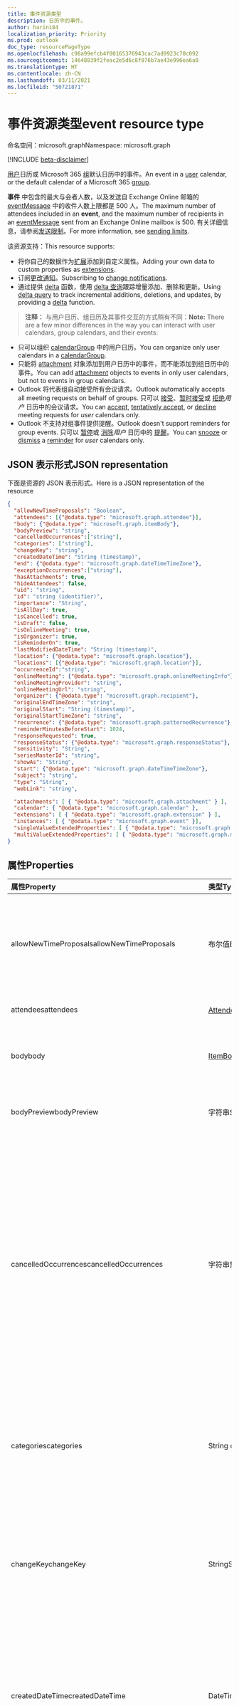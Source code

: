 ```yaml
---
title: 事件资源类型
description: 日历中的事件。
author: harini84
localization_priority: Priority
ms.prod: outlook
doc_type: resourcePageType
ms.openlocfilehash: c98a99efcb4f00165376943cac7ad9923c70c092
ms.sourcegitcommit: 14648839f2feac2e5d6c8f876b7ae43e996ea6a0
ms.translationtype: HT
ms.contentlocale: zh-CN
ms.lasthandoff: 03/11/2021
ms.locfileid: "50721871"
---
```

# <a name="event-resource-type"></a><span data-ttu-id="59eae-103">事件资源类型</span><span class="sxs-lookup"><span data-stu-id="59eae-103">event resource type</span></span>

<span data-ttu-id="59eae-104">命名空间：microsoft.graph</span><span class="sxs-lookup"><span data-stu-id="59eae-104">Namespace: microsoft.graph</span></span>

[!INCLUDE [beta-disclaimer](../../includes/beta-disclaimer.md)]

<span data-ttu-id="59eae-105">[用户](user.md)日历或 Microsoft 365 [组](group.md)默认日历中的事件。</span><span class="sxs-lookup"><span data-stu-id="59eae-105">An event in a [user](user.md) calendar, or the default calendar of a Microsoft 365 [group](group.md).</span></span>

<span data-ttu-id="59eae-106">**事件** 中包含的最大与会者人数，以及发送自 Exchange Online 邮箱的 [eventMessage](eventmessage.md) 中的收件人数上限都是 500 人。</span><span class="sxs-lookup"><span data-stu-id="59eae-106">The maximum number of attendees included in an **event**, and the maximum number of recipients in an [eventMessage](eventmessage.md) sent from an Exchange Online mailbox is 500.</span></span> <span data-ttu-id="59eae-107">有关详细信息，请参阅[发送限制](/office365/servicedescriptions/exchange-online-service-description/exchange-online-limits#sending-limits)。</span><span class="sxs-lookup"><span data-stu-id="59eae-107">For more information, see [sending limits](/office365/servicedescriptions/exchange-online-service-description/exchange-online-limits#sending-limits).</span></span>

<span data-ttu-id="59eae-108">该资源支持：</span><span class="sxs-lookup"><span data-stu-id="59eae-108">This resource supports:</span></span>

- <span data-ttu-id="59eae-109">将你自己的数据作为[扩展](/graph/extensibility-overview)添加到自定义属性。</span><span class="sxs-lookup"><span data-stu-id="59eae-109">Adding your own data to custom properties as [extensions](/graph/extensibility-overview).</span></span>
- <span data-ttu-id="59eae-110">订阅[更改通知](/graph/webhooks)。</span><span class="sxs-lookup"><span data-stu-id="59eae-110">Subscribing to [change notifications](/graph/webhooks).</span></span>
- <span data-ttu-id="59eae-111">通过提供 [delta](../api/event-delta.md) 函数，使用 [delta 查询](/graph/delta-query-overview)跟踪增量添加、删除和更新。</span><span class="sxs-lookup"><span data-stu-id="59eae-111">Using [delta query](/graph/delta-query-overview) to track incremental additions, deletions, and updates, by providing a [delta](../api/event-delta.md) function.</span></span>

> <span data-ttu-id="59eae-112">**注释：** 与用户日历、组日历及其事件交互的方式稍有不同：</span><span class="sxs-lookup"><span data-stu-id="59eae-112">**Note:** There are a few minor differences in the way you can interact with user calendars, group calendars, and their events:</span></span>

- <span data-ttu-id="59eae-113">只可以组织 [calendarGroup](calendargroup.md) 中的用户日历。</span><span class="sxs-lookup"><span data-stu-id="59eae-113">You can organize only user calendars in a [calendarGroup](calendargroup.md).</span></span>
- <span data-ttu-id="59eae-114">只能将 [attachment](attachment.md) 对象添加到用户日历中的事件，而不能添加到组日历中的事件。</span><span class="sxs-lookup"><span data-stu-id="59eae-114">You can add [attachment](attachment.md) objects to events in only user calendars, but not to events in group calendars.</span></span>
- <span data-ttu-id="59eae-115">Outlook 将代表组自动接受所有会议请求。</span><span class="sxs-lookup"><span data-stu-id="59eae-115">Outlook automatically accepts all meeting requests on behalf of groups.</span></span> <span data-ttu-id="59eae-116">只可以 [接受](../api/event-accept.md)、[暂时接受](../api/event-tentativelyaccept.md)或 [拒绝](../api/event-decline.md)_用户_ 日历中的会议请求。</span><span class="sxs-lookup"><span data-stu-id="59eae-116">You can [accept](../api/event-accept.md), [tentatively accept](../api/event-tentativelyaccept.md), or [decline](../api/event-decline.md)  meeting requests for _user_ calendars only.</span></span>
- <span data-ttu-id="59eae-117">Outlook 不支持对组事件提供提醒。</span><span class="sxs-lookup"><span data-stu-id="59eae-117">Outlook doesn't support reminders for group events.</span></span> <span data-ttu-id="59eae-118">只可以 [暂停](../api/event-snoozereminder.md)或 [消除](../api/event-dismissreminder.md)_用户_ 日历中的 [提醒](reminder.md)。</span><span class="sxs-lookup"><span data-stu-id="59eae-118">You can [snooze](../api/event-snoozereminder.md) or [dismiss](../api/event-dismissreminder.md) a [reminder](reminder.md) for _user_ calendars only.</span></span>

## <a name="json-representation"></a><span data-ttu-id="59eae-119">JSON 表示形式</span><span class="sxs-lookup"><span data-stu-id="59eae-119">JSON representation</span></span>

<span data-ttu-id="59eae-120">下面是资源的 JSON 表示形式。</span><span class="sxs-lookup"><span data-stu-id="59eae-120">Here is a JSON representation of the resource</span></span>

<!-- {
  "blockType": "resource",
   "keyProperty": "id",
  "optionalProperties": [
    "attachments",
    "calendar",
    "extensions",
    "instances",
    "singleValueExtendedProperties",
    "multiValueExtendedProperties"
  ],
  "@odata.type": "microsoft.graph.event"
}-->

```json
{
  "allowNewTimeProposals": "Boolean",
  "attendees": [{"@odata.type": "microsoft.graph.attendee"}],
  "body": {"@odata.type": "microsoft.graph.itemBody"},
  "bodyPreview": "string",
  "cancelledOccurrences":["string"],
  "categories": ["string"],
  "changeKey": "string",
  "createdDateTime": "String (timestamp)",
  "end": {"@odata.type": "microsoft.graph.dateTimeTimeZone"},
  "exceptionOccurrences":["string"],
  "hasAttachments": true,
  "hideAttendees": false,
  "uid": "string",
  "id": "string (identifier)",
  "importance": "String",
  "isAllDay": true,
  "isCancelled": true,
  "isDraft": false,
  "isOnlineMeeting": true,
  "isOrganizer": true,
  "isReminderOn": true,  
  "lastModifiedDateTime": "String (timestamp)",
  "location": {"@odata.type": "microsoft.graph.location"},
  "locations": [{"@odata.type": "microsoft.graph.location"}],
  "occurrenceId":"string",
  "onlineMeeting": {"@odata.type": "microsoft.graph.onlineMeetingInfo"},
  "onlineMeetingProvider": "string",
  "onlineMeetingUrl": "string",
  "organizer": {"@odata.type": "microsoft.graph.recipient"},
  "originalEndTimeZone": "string",
  "originalStart": "String (timestamp)",
  "originalStartTimeZone": "string",
  "recurrence": {"@odata.type": "microsoft.graph.patternedRecurrence"},
  "reminderMinutesBeforeStart": 1024,
  "responseRequested": true,
  "responseStatus": {"@odata.type": "microsoft.graph.responseStatus"},
  "sensitivity": "String",
  "seriesMasterId": "string",
  "showAs": "String",
  "start": {"@odata.type": "microsoft.graph.dateTimeTimeZone"},
  "subject": "string",
  "type": "String",
  "webLink": "string",

  "attachments": [ { "@odata.type": "microsoft.graph.attachment" } ],
  "calendar": { "@odata.type": "microsoft.graph.calendar" },
  "extensions": [ { "@odata.type": "microsoft.graph.extension" } ],
  "instances": [ { "@odata.type": "microsoft.graph.event" }],
  "singleValueExtendedProperties": [ { "@odata.type": "microsoft.graph.singleValueLegacyExtendedProperty" }],
  "multiValueExtendedProperties": [ { "@odata.type": "microsoft.graph.multiValueLegacyExtendedProperty" }]
}
```
## <a name="properties"></a><span data-ttu-id="59eae-121">属性</span><span class="sxs-lookup"><span data-stu-id="59eae-121">Properties</span></span>
| <span data-ttu-id="59eae-122">属性</span><span class="sxs-lookup"><span data-stu-id="59eae-122">Property</span></span>     | <span data-ttu-id="59eae-123">类型</span><span class="sxs-lookup"><span data-stu-id="59eae-123">Type</span></span>   |<span data-ttu-id="59eae-124">说明</span><span class="sxs-lookup"><span data-stu-id="59eae-124">Description</span></span>|
|:---------------|:--------|:----------|
|<span data-ttu-id="59eae-125">allowNewTimeProposals</span><span class="sxs-lookup"><span data-stu-id="59eae-125">allowNewTimeProposals</span></span>| <span data-ttu-id="59eae-126">布尔值</span><span class="sxs-lookup"><span data-stu-id="59eae-126">Boolean</span></span> | <span data-ttu-id="59eae-127">如果会议组织者允许被邀请者在响应时建议新时间，则为`True`；否则为 `false`。</span><span class="sxs-lookup"><span data-stu-id="59eae-127">`True` if the meeting organizer allows invitees to propose a new time when responding, `false` otherwise.</span></span> <span data-ttu-id="59eae-128">可选。</span><span class="sxs-lookup"><span data-stu-id="59eae-128">Optional.</span></span> <span data-ttu-id="59eae-129">默认值为 `true`。</span><span class="sxs-lookup"><span data-stu-id="59eae-129">Default is `true`.</span></span> |
|<span data-ttu-id="59eae-130">attendees</span><span class="sxs-lookup"><span data-stu-id="59eae-130">attendees</span></span>|<span data-ttu-id="59eae-131">[Attendee](attendee.md) 集合</span><span class="sxs-lookup"><span data-stu-id="59eae-131">[Attendee](attendee.md) collection</span></span>|<span data-ttu-id="59eae-132">事件的与会者集合。</span><span class="sxs-lookup"><span data-stu-id="59eae-132">The collection of attendees for the event.</span></span>|
|<span data-ttu-id="59eae-133">body</span><span class="sxs-lookup"><span data-stu-id="59eae-133">body</span></span>|[<span data-ttu-id="59eae-134">ItemBody</span><span class="sxs-lookup"><span data-stu-id="59eae-134">ItemBody</span></span>](itembody.md)|<span data-ttu-id="59eae-p105">与事件相关联的邮件正文。可以是 HTML 格式或文本格式。</span><span class="sxs-lookup"><span data-stu-id="59eae-p105">The body of the message associated with the event. It can be in HTML or text format.</span></span>|
|<span data-ttu-id="59eae-137">bodyPreview</span><span class="sxs-lookup"><span data-stu-id="59eae-137">bodyPreview</span></span>|<span data-ttu-id="59eae-138">字符串</span><span class="sxs-lookup"><span data-stu-id="59eae-138">String</span></span>|<span data-ttu-id="59eae-p106">与事件相关联的邮件预览。文本格式。</span><span class="sxs-lookup"><span data-stu-id="59eae-p106">The preview of the message associated with the event. It is in text format.</span></span>|
|<span data-ttu-id="59eae-141">cancelledOccurrences</span><span class="sxs-lookup"><span data-stu-id="59eae-141">cancelledOccurrences</span></span>|<span data-ttu-id="59eae-142">字符串集合</span><span class="sxs-lookup"><span data-stu-id="59eae-142">String collection</span></span>|<span data-ttu-id="59eae-143">包含定期系列中已取消实例的 **occurrenceId** 属性值（如果该事件为系列母版事件）。</span><span class="sxs-lookup"><span data-stu-id="59eae-143">Contains **occurrenceId** property values of cancelled instances in a recurring series, if the event is the series master.</span></span> <span data-ttu-id="59eae-144">定期系列中已取消的实例称为 cancelledOccurences。</span><span class="sxs-lookup"><span data-stu-id="59eae-144">Instances in a recurring series that are cancelled are called cancelledOccurences.</span></span><br><br><span data-ttu-id="59eae-145">仅在 [Get](../api/event-get.md) 操作的 $select 中返回，该操作指定系列母版事件（即 seriesMasterId 属性值）的 ID。</span><span class="sxs-lookup"><span data-stu-id="59eae-145">Returned only on $select in a [Get](../api/event-get.md) operation which specifies the id of a series master event (that is, the seriesMasterId property value).</span></span>|
|<span data-ttu-id="59eae-146">categories</span><span class="sxs-lookup"><span data-stu-id="59eae-146">categories</span></span>|<span data-ttu-id="59eae-147">String collection</span><span class="sxs-lookup"><span data-stu-id="59eae-147">String collection</span></span>|<span data-ttu-id="59eae-148">与事件相关联的类别。</span><span class="sxs-lookup"><span data-stu-id="59eae-148">The categories associated with the event.</span></span> <span data-ttu-id="59eae-149">每个类别对应于为用户定义的 [outlookCategory](outlookcategory.md) 的 **displayName** 属性。</span><span class="sxs-lookup"><span data-stu-id="59eae-149">Each category corresponds to the **displayName** property of an [outlookCategory](outlookcategory.md) defined for the user.</span></span>|
|<span data-ttu-id="59eae-150">changeKey</span><span class="sxs-lookup"><span data-stu-id="59eae-150">changeKey</span></span>|<span data-ttu-id="59eae-151">String</span><span class="sxs-lookup"><span data-stu-id="59eae-151">String</span></span>|<span data-ttu-id="59eae-p109">标识 event 对象的版本。每次事件更改时，ChangeKey 也将更改。这样，Exchange 可以将更改应用于该对象的正确版本。</span><span class="sxs-lookup"><span data-stu-id="59eae-p109">Identifies the version of the event object. Every time the event is changed, ChangeKey changes as well. This allows Exchange to apply changes to the correct version of the object.</span></span>|
|<span data-ttu-id="59eae-155">createdDateTime</span><span class="sxs-lookup"><span data-stu-id="59eae-155">createdDateTime</span></span>|<span data-ttu-id="59eae-156">DateTimeOffset</span><span class="sxs-lookup"><span data-stu-id="59eae-156">DateTimeOffset</span></span>|<span data-ttu-id="59eae-157">时间戳类型表示采用 ISO 8601 格式的日期和时间信息，始终采用 UTC 时区。</span><span class="sxs-lookup"><span data-stu-id="59eae-157">The Timestamp type represents date and time information using ISO 8601 format and is always in UTC time.</span></span> <span data-ttu-id="59eae-158">例如，2014 年 1 月 1 日午夜 UTC 为 `2014-01-01T00:00:00Z`</span><span class="sxs-lookup"><span data-stu-id="59eae-158">For example, midnight UTC on Jan 1, 2014 is `2014-01-01T00:00:00Z`</span></span>|
|<span data-ttu-id="59eae-159">end</span><span class="sxs-lookup"><span data-stu-id="59eae-159">end</span></span>|[<span data-ttu-id="59eae-160">DateTimeTimeZone</span><span class="sxs-lookup"><span data-stu-id="59eae-160">DateTimeTimeZone</span></span>](datetimetimezone.md)|<span data-ttu-id="59eae-161">事件结束的日期、时间和时区。</span><span class="sxs-lookup"><span data-stu-id="59eae-161">The date, time, and time zone that the event ends.</span></span> <span data-ttu-id="59eae-162">默认情况下，结束时间为 UTC 时间。</span><span class="sxs-lookup"><span data-stu-id="59eae-162">By default, the end time is in UTC.</span></span>|
|<span data-ttu-id="59eae-163">exceptionOccurrences</span><span class="sxs-lookup"><span data-stu-id="59eae-163">exceptionOccurrences</span></span>|<span data-ttu-id="59eae-164">字符串集合</span><span class="sxs-lookup"><span data-stu-id="59eae-164">String collection</span></span>|<span data-ttu-id="59eae-165">包含定期系列中的例外事件实例的 **id** 属性值。</span><span class="sxs-lookup"><span data-stu-id="59eae-165">Contains the **id** property values of the event instances that are exceptions in a recurring series.</span></span><br><span data-ttu-id="59eae-166">例外可能不同于定期系列中的其他事件，如主题、开始或结束时间或与会者。</span><span class="sxs-lookup"><span data-stu-id="59eae-166">Exceptions can differ from other occurrences in a recurring series, such as the subject, start or end times, or attendees.</span></span> <span data-ttu-id="59eae-167">例外不包括已取消的事件。</span><span class="sxs-lookup"><span data-stu-id="59eae-167">Exceptions do not include cancelled occurrences.</span></span><br><br><span data-ttu-id="59eae-168">仅在 [Get](../api/event-get.md) 操作的 $select 和 $expand 中返回，该操作指定系列母版事件（即 seriesMasterId 属性值）的 ID。</span><span class="sxs-lookup"><span data-stu-id="59eae-168">Returned only on $select and $expand in a [GET](../api/event-get.md) operation which specifies the id of a series master event (that is, the seriesMasterId property value).</span></span>|
|<span data-ttu-id="59eae-169">hasAttachments</span><span class="sxs-lookup"><span data-stu-id="59eae-169">hasAttachments</span></span>|<span data-ttu-id="59eae-170">Boolean</span><span class="sxs-lookup"><span data-stu-id="59eae-170">Boolean</span></span>|<span data-ttu-id="59eae-171">如果事件包含附件，则设置为 true。</span><span class="sxs-lookup"><span data-stu-id="59eae-171">Set to true if the event has attachments.</span></span>|
|<span data-ttu-id="59eae-172">hideAttendees</span><span class="sxs-lookup"><span data-stu-id="59eae-172">hideAttendees</span></span>|<span data-ttu-id="59eae-173">布尔值</span><span class="sxs-lookup"><span data-stu-id="59eae-173">Boolean</span></span>|<span data-ttu-id="59eae-174">如果设置为 `true`，则每个与会者仅会在会议请求和会议 **跟踪** 列表中看到自己。</span><span class="sxs-lookup"><span data-stu-id="59eae-174">When set to `true`, each attendee only sees themselves in the meeting request and meeting **Tracking** list.</span></span> <span data-ttu-id="59eae-175">默认为 false。</span><span class="sxs-lookup"><span data-stu-id="59eae-175">Default is false.</span></span>|
|<span data-ttu-id="59eae-176">id</span><span class="sxs-lookup"><span data-stu-id="59eae-176">id</span></span>|<span data-ttu-id="59eae-177">String</span><span class="sxs-lookup"><span data-stu-id="59eae-177">String</span></span>| <span data-ttu-id="59eae-178">事件的唯一标识符。</span><span class="sxs-lookup"><span data-stu-id="59eae-178">Unique identifier for the event.</span></span> <span data-ttu-id="59eae-179">[!INCLUDE [outlook-beta-id](../../includes/outlook-beta-id.md)] 只读。</span><span class="sxs-lookup"><span data-stu-id="59eae-179">[!INCLUDE [outlook-beta-id](../../includes/outlook-beta-id.md)] Read-only.</span></span> |
|<span data-ttu-id="59eae-180">importance</span><span class="sxs-lookup"><span data-stu-id="59eae-180">importance</span></span>|<span data-ttu-id="59eae-181">String</span><span class="sxs-lookup"><span data-stu-id="59eae-181">String</span></span>|<span data-ttu-id="59eae-182">事件的重要性。</span><span class="sxs-lookup"><span data-stu-id="59eae-182">The importance of the event.</span></span> <span data-ttu-id="59eae-183">可取值为：`low`、`normal`、`high`。</span><span class="sxs-lookup"><span data-stu-id="59eae-183">Possible values are: `low`, `normal`, `high`.</span></span>|
|<span data-ttu-id="59eae-184">isAllDay</span><span class="sxs-lookup"><span data-stu-id="59eae-184">isAllDay</span></span>|<span data-ttu-id="59eae-185">Boolean</span><span class="sxs-lookup"><span data-stu-id="59eae-185">Boolean</span></span>|<span data-ttu-id="59eae-186">如果事件持续一整天，则设置为 true。</span><span class="sxs-lookup"><span data-stu-id="59eae-186">Set to true if the event lasts all day.</span></span> <span data-ttu-id="59eae-187">如果为 true，无论是单天事件还是多天事件，都必须将开始和结束时间设置为午夜，并且必须处于同一时区。</span><span class="sxs-lookup"><span data-stu-id="59eae-187">If true, regardless of whether it's a single-day or multi-day event, start and end time must be set to midnight and be in the same time zone.</span></span>|
|<span data-ttu-id="59eae-188">isCancelled</span><span class="sxs-lookup"><span data-stu-id="59eae-188">isCancelled</span></span>|<span data-ttu-id="59eae-189">Boolean</span><span class="sxs-lookup"><span data-stu-id="59eae-189">Boolean</span></span>|<span data-ttu-id="59eae-190">如果事件已取消，则设置为 true。</span><span class="sxs-lookup"><span data-stu-id="59eae-190">Set to true if the event has been canceled.</span></span>|
|<span data-ttu-id="59eae-191">isDraft</span><span class="sxs-lookup"><span data-stu-id="59eae-191">isDraft</span></span>|<span data-ttu-id="59eae-192">Boolean</span><span class="sxs-lookup"><span data-stu-id="59eae-192">Boolean</span></span>|<span data-ttu-id="59eae-193">如果用户在 Outlook 中更新了会议，但尚未将更新发送给与会者，则设置为 true。</span><span class="sxs-lookup"><span data-stu-id="59eae-193">Set to true if the user has updated the meeting in Outlook but has not sent the updates to attendees.</span></span> <span data-ttu-id="59eae-194">如果所有更改均已发送，或者如果事件是不带任何与会者的约会，则设置为 false。</span><span class="sxs-lookup"><span data-stu-id="59eae-194">Set to false if all changes have been sent, or if the event is an appointment without any attendees.</span></span>|
|<span data-ttu-id="59eae-195">isOnlineMeeting</span><span class="sxs-lookup"><span data-stu-id="59eae-195">isOnlineMeeting</span></span>|<span data-ttu-id="59eae-196">Boolean</span><span class="sxs-lookup"><span data-stu-id="59eae-196">Boolean</span></span>| <span data-ttu-id="59eae-197">若此事件包含联机会议信息（即 **onlineMeeting** 指向 [onlineMeetingInfo](onlinemeetinginfo.md) 资源）则为 `True`，反之则为 `false`。</span><span class="sxs-lookup"><span data-stu-id="59eae-197">`True` if this event has online meeting information (that is, **onlineMeeting** points to an [onlineMeetingInfo](onlinemeetinginfo.md) resource), `false` otherwise.</span></span> <span data-ttu-id="59eae-198">默认值为 `false`（**onlineMeeting** 为 `null`）。</span><span class="sxs-lookup"><span data-stu-id="59eae-198">Default is `false` (**onlineMeeting** is `null`).</span></span> <span data-ttu-id="59eae-199">可选。</span><span class="sxs-lookup"><span data-stu-id="59eae-199">Optional.</span></span> <br> <span data-ttu-id="59eae-200">将 **isOnlineMeeting** 设置为 `true` 后，Microsoft Graph 将初始化 **onlineMeeting**。</span><span class="sxs-lookup"><span data-stu-id="59eae-200">After you set **isOnlineMeeting** to `true`, Microsoft Graph initializes **onlineMeeting**.</span></span> <span data-ttu-id="59eae-201">随后，Outlook 将忽略对 **isOnlineMeeting** 的任何进一步更改，并且会议仍保持联机。</span><span class="sxs-lookup"><span data-stu-id="59eae-201">Subsequently Outlook ignores any further changes to **isOnlineMeeting**, and the meeting remains available online.</span></span> |
|<span data-ttu-id="59eae-202">isOrganizer</span><span class="sxs-lookup"><span data-stu-id="59eae-202">isOrganizer</span></span>|<span data-ttu-id="59eae-203">Boolean</span><span class="sxs-lookup"><span data-stu-id="59eae-203">Boolean</span></span>|<span data-ttu-id="59eae-204">如果日历所有者（通过“[日历](calendar.md)”的“**所有者**”属性指定）是事件的组织者（通过“**事件**”的“**组织者**”属性指定），设定为 true。</span><span class="sxs-lookup"><span data-stu-id="59eae-204">Set to true if the calendar owner (specified by the **owner** property of the [calendar](calendar.md)) is the organizer of the event (specified by the **organizer** property of the **event**).</span></span> <span data-ttu-id="59eae-205">这也适用于代理人代表所有者组织事件。</span><span class="sxs-lookup"><span data-stu-id="59eae-205">This also applies if a delegate organized the event on behalf of the owner.</span></span>|
|<span data-ttu-id="59eae-206">isReminderOn</span><span class="sxs-lookup"><span data-stu-id="59eae-206">isReminderOn</span></span>|<span data-ttu-id="59eae-207">Boolean</span><span class="sxs-lookup"><span data-stu-id="59eae-207">Boolean</span></span>|<span data-ttu-id="59eae-208">如果设置警报以提醒用户有事件，则设置为 true。</span><span class="sxs-lookup"><span data-stu-id="59eae-208">Set to true if an alert is set to remind the user of the event.</span></span>|
|<span data-ttu-id="59eae-209">lastModifiedDateTime</span><span class="sxs-lookup"><span data-stu-id="59eae-209">lastModifiedDateTime</span></span>|<span data-ttu-id="59eae-210">DateTimeOffset</span><span class="sxs-lookup"><span data-stu-id="59eae-210">DateTimeOffset</span></span>|<span data-ttu-id="59eae-211">时间戳类型表示采用 ISO 8601 格式的日期和时间信息，始终采用 UTC 时区。</span><span class="sxs-lookup"><span data-stu-id="59eae-211">The Timestamp type represents date and time information using ISO 8601 format and is always in UTC time.</span></span> <span data-ttu-id="59eae-212">例如，2014 年 1 月 1 日午夜 UTC 为 `2014-01-01T00:00:00Z`</span><span class="sxs-lookup"><span data-stu-id="59eae-212">For example, midnight UTC on Jan 1, 2014 is `2014-01-01T00:00:00Z`</span></span>|
|<span data-ttu-id="59eae-213">位置</span><span class="sxs-lookup"><span data-stu-id="59eae-213">location</span></span>|[<span data-ttu-id="59eae-214">位置</span><span class="sxs-lookup"><span data-stu-id="59eae-214">Location</span></span>](location.md)|<span data-ttu-id="59eae-215">事件的位置。</span><span class="sxs-lookup"><span data-stu-id="59eae-215">The location of the event.</span></span>|
|<span data-ttu-id="59eae-216">位置</span><span class="sxs-lookup"><span data-stu-id="59eae-216">locations</span></span>|<span data-ttu-id="59eae-217">[location](location.md) 集合</span><span class="sxs-lookup"><span data-stu-id="59eae-217">[Location](location.md) collection</span></span>|<span data-ttu-id="59eae-218">举办或参加活动的地点。</span><span class="sxs-lookup"><span data-stu-id="59eae-218">The locations where the event is held or attended from.</span></span> <span data-ttu-id="59eae-219">**location** 和 **locations** 属性总是相互对应。</span><span class="sxs-lookup"><span data-stu-id="59eae-219">The **location** and **locations** properties always correspond with each other.</span></span> <span data-ttu-id="59eae-220">如果更新 **location** 属性，**locations** 集合中所有以前的位置都将被删除并替换为新的 **location** 值。</span><span class="sxs-lookup"><span data-stu-id="59eae-220">If you update the **location** property, any prior locations in the **locations** collection would be removed and replaced by the new **location** value.</span></span> |
|<span data-ttu-id="59eae-221">occurrenceId</span><span class="sxs-lookup"><span data-stu-id="59eae-221">occurrenceId</span></span>|<span data-ttu-id="59eae-222">字符串</span><span class="sxs-lookup"><span data-stu-id="59eae-222">String</span></span>|<span data-ttu-id="59eae-223">定期事件系列中的事件的标识符。</span><span class="sxs-lookup"><span data-stu-id="59eae-223">An identifier for an occurrence in a recurring event series.</span></span> <span data-ttu-id="59eae-224">如果该事件不属于定期系列，则为 Null。</span><span class="sxs-lookup"><span data-stu-id="59eae-224">Null if the event is not part of a recurring series.</span></span><br><br><span data-ttu-id="59eae-225">属性值的格式为 OID.{seriesMasterId-value}.{occurrence-start-date}。</span><span class="sxs-lookup"><span data-stu-id="59eae-225">The format of the property value is OID.{seriesMasterId-value}.{occurrence-start-date}.</span></span> <span data-ttu-id="59eae-226">{occurrence-start-date} 的时区是为相应 [recurrenceRange](recurrencerange.md) 定义的 recurrenceTimeZone 属性。</span><span class="sxs-lookup"><span data-stu-id="59eae-226">The time zone for {occurrence-start-date} is the recurrenceTimeZone property defined for the corresponding [recurrenceRange](recurrencerange.md).</span></span><br><br><span data-ttu-id="59eae-227">此属性可以识别定期系列中的任何事件，包括已修改或已取消的事件。</span><span class="sxs-lookup"><span data-stu-id="59eae-227">This property can identify any occurrence in a recurring series, including an occurrence that has been modified or cancelled.</span></span> <span data-ttu-id="59eae-228">可使用此属性执行定期系列中的事件所支持的所有操作。</span><span class="sxs-lookup"><span data-stu-id="59eae-228">You can use this property to perform all operations supported by occurrences in the recurring series.</span></span>|
|<span data-ttu-id="59eae-229">onlineMeeting</span><span class="sxs-lookup"><span data-stu-id="59eae-229">onlineMeeting</span></span>|[<span data-ttu-id="59eae-230">OnlineMeetingInfo</span><span class="sxs-lookup"><span data-stu-id="59eae-230">OnlineMeetingInfo</span></span>](onlinemeetinginfo.md)| <span data-ttu-id="59eae-231">关于与会者如何加入联机会议的详细信息。</span><span class="sxs-lookup"><span data-stu-id="59eae-231">Details for an attendee to join the meeting online.</span></span> <span data-ttu-id="59eae-232">默认值为 Null。</span><span class="sxs-lookup"><span data-stu-id="59eae-232">Default is null.</span></span> <span data-ttu-id="59eae-233">只读。</span><span class="sxs-lookup"><span data-stu-id="59eae-233">Read-only.</span></span> <br><span data-ttu-id="59eae-234">设置 **isOnlineMeeting** 和 **onlineMeetingProvider** 属性以启用联机会议后，Microsoft Graph 将初始化 **onlineMeeting**。</span><span class="sxs-lookup"><span data-stu-id="59eae-234">After you set the **isOnlineMeeting** and **onlineMeetingProvider** properties to enable a meeting online, Microsoft Graph initializes **onlineMeeting**.</span></span> <span data-ttu-id="59eae-235">设置后，会议仍保持联机，并且不能再次更改 **isOnlineMeeting**、**onlineMeetingProvider** 和 **onlneMeeting** 属性。</span><span class="sxs-lookup"><span data-stu-id="59eae-235">When set, the meeting remains available online, and you cannot change the **isOnlineMeeting**, **onlineMeetingProvider**, and **onlneMeeting** properties again.</span></span>|
|<span data-ttu-id="59eae-236">onlineMeetingProvider</span><span class="sxs-lookup"><span data-stu-id="59eae-236">onlineMeetingProvider</span></span>|<span data-ttu-id="59eae-237">onlineMeetingProviderType</span><span class="sxs-lookup"><span data-stu-id="59eae-237">onlineMeetingProviderType</span></span>| <span data-ttu-id="59eae-238">表示联机会议服务提供商。</span><span class="sxs-lookup"><span data-stu-id="59eae-238">Represents the online meeting service provider.</span></span> <span data-ttu-id="59eae-239">默认情况下，**onlineMeetingProvider** 为 `unknown`。</span><span class="sxs-lookup"><span data-stu-id="59eae-239">By default, **onlineMeetingProvider** is `unknown`.</span></span> <span data-ttu-id="59eae-240">可取值为：`unknown`、`teamsForBusiness`、`skypeForBusiness` 和 `skypeForConsumer`。</span><span class="sxs-lookup"><span data-stu-id="59eae-240">The possible values are `unknown`, `teamsForBusiness`, `skypeForBusiness`, and `skypeForConsumer`.</span></span> <span data-ttu-id="59eae-241">可选。</span><span class="sxs-lookup"><span data-stu-id="59eae-241">Optional.</span></span> <br> <span data-ttu-id="59eae-242">设置 **isOnlineMeeting** 后，Microsoft Graph 将初始化 **onlineMeeting**。</span><span class="sxs-lookup"><span data-stu-id="59eae-242">After you set **onlineMeetingProvider**, Microsoft Graph initializes **onlineMeeting**.</span></span> <span data-ttu-id="59eae-243">随后，你不能再次更改 **onlineMeetingProvider**，并且会议仍保持联机。</span><span class="sxs-lookup"><span data-stu-id="59eae-243">Subsequently you cannot change **onlineMeetingProvider** again, and the meeting remains available online.</span></span> |
|<span data-ttu-id="59eae-244">onlineMeetingUrl</span><span class="sxs-lookup"><span data-stu-id="59eae-244">onlineMeetingUrl</span></span>|<span data-ttu-id="59eae-245">String</span><span class="sxs-lookup"><span data-stu-id="59eae-245">String</span></span>|<span data-ttu-id="59eae-246">联机会议的 URL。</span><span class="sxs-lookup"><span data-stu-id="59eae-246">A URL for an online meeting.</span></span> <span data-ttu-id="59eae-247">仅当组织者在 Outlook 中将事件指定为联机会议（如 Skype）才会设置此属性。</span><span class="sxs-lookup"><span data-stu-id="59eae-247">The property is set only when an organizer specifies in Outlook that an event is an online meeting such as Skype.</span></span> <span data-ttu-id="59eae-248">只读。</span><span class="sxs-lookup"><span data-stu-id="59eae-248">Read-only.</span></span><br><span data-ttu-id="59eae-249">若要访问 URL 参加联机会议，请使用通过 **event** 的 **onlineMeeting** 属性公开的 **joinUrl**。</span><span class="sxs-lookup"><span data-stu-id="59eae-249">To access the URL to join an online meeting, use **joinUrl** which is exposed via the **onlineMeeting** property of the **event**.</span></span> <span data-ttu-id="59eae-250">未来即将弃用 **onlineMeetingUrl** 属性。</span><span class="sxs-lookup"><span data-stu-id="59eae-250">The **onlineMeetingUrl** property will be deprecated in the future.</span></span> |
|<span data-ttu-id="59eae-251">组织者</span><span class="sxs-lookup"><span data-stu-id="59eae-251">organizer</span></span>|[<span data-ttu-id="59eae-252">收件人</span><span class="sxs-lookup"><span data-stu-id="59eae-252">Recipient</span></span>](recipient.md)|<span data-ttu-id="59eae-253">事件的组织者。</span><span class="sxs-lookup"><span data-stu-id="59eae-253">The organizer of the event.</span></span>|
|<span data-ttu-id="59eae-254">originalEndTimeZone</span><span class="sxs-lookup"><span data-stu-id="59eae-254">originalEndTimeZone</span></span>|<span data-ttu-id="59eae-255">String</span><span class="sxs-lookup"><span data-stu-id="59eae-255">String</span></span>|<span data-ttu-id="59eae-256">创建事件时设置的结束时区。</span><span class="sxs-lookup"><span data-stu-id="59eae-256">The end time zone that was set when the event was created.</span></span> <span data-ttu-id="59eae-257">`tzone://Microsoft/Custom` 值表示旧的自定义时区已在桌面版 Outlook 中设置。</span><span class="sxs-lookup"><span data-stu-id="59eae-257">A value of `tzone://Microsoft/Custom` indicates that a legacy custom time zone was set in desktop Outlook.</span></span>|
|<span data-ttu-id="59eae-258">originalStart</span><span class="sxs-lookup"><span data-stu-id="59eae-258">originalStart</span></span>|<span data-ttu-id="59eae-259">DateTimeOffset</span><span class="sxs-lookup"><span data-stu-id="59eae-259">DateTimeOffset</span></span>|<span data-ttu-id="59eae-260">时间戳类型表示采用 ISO 8601 格式的日期和时间信息，始终采用 UTC 时区。</span><span class="sxs-lookup"><span data-stu-id="59eae-260">The Timestamp type represents date and time information using ISO 8601 format and is always in UTC time.</span></span> <span data-ttu-id="59eae-261">例如，2014 年 1 月 1 日午夜 UTC 为 `2014-01-01T00:00:00Z`</span><span class="sxs-lookup"><span data-stu-id="59eae-261">For example, midnight UTC on Jan 1, 2014 is `2014-01-01T00:00:00Z`</span></span>|
|<span data-ttu-id="59eae-262">originalStartTimeZone</span><span class="sxs-lookup"><span data-stu-id="59eae-262">originalStartTimeZone</span></span>|<span data-ttu-id="59eae-263">字符串</span><span class="sxs-lookup"><span data-stu-id="59eae-263">String</span></span>|<span data-ttu-id="59eae-p134">创建事件时设置的开始时区。`tzone://Microsoft/Custom` 值表示旧的自定义时区在桌面版 Outlook 中设置。</span><span class="sxs-lookup"><span data-stu-id="59eae-p134">The start time zone that was set when the event was created. A value of `tzone://Microsoft/Custom` indicates that a legacy custom time zone was set in desktop Outlook.</span></span>|
|<span data-ttu-id="59eae-266">recurrence</span><span class="sxs-lookup"><span data-stu-id="59eae-266">recurrence</span></span>|[<span data-ttu-id="59eae-267">PatternedRecurrence</span><span class="sxs-lookup"><span data-stu-id="59eae-267">PatternedRecurrence</span></span>](patternedrecurrence.md)|<span data-ttu-id="59eae-268">事件的定期模式。</span><span class="sxs-lookup"><span data-stu-id="59eae-268">The recurrence pattern for the event.</span></span>|
|<span data-ttu-id="59eae-269">reminderMinutesBeforeStart</span><span class="sxs-lookup"><span data-stu-id="59eae-269">reminderMinutesBeforeStart</span></span>|<span data-ttu-id="59eae-270">Int32</span><span class="sxs-lookup"><span data-stu-id="59eae-270">Int32</span></span>|<span data-ttu-id="59eae-271">事件开始时间（即提醒警报发生时间）之前的分钟数。</span><span class="sxs-lookup"><span data-stu-id="59eae-271">The number of minutes before the event start time that the reminder alert occurs.</span></span>|
|<span data-ttu-id="59eae-272">responseRequested</span><span class="sxs-lookup"><span data-stu-id="59eae-272">responseRequested</span></span>|<span data-ttu-id="59eae-273">布尔值</span><span class="sxs-lookup"><span data-stu-id="59eae-273">Boolean</span></span>|<span data-ttu-id="59eae-274">默认值为 true，表示组织者愿意被邀请者发送事件响应。</span><span class="sxs-lookup"><span data-stu-id="59eae-274">Default is true, which represents the organizer would like an invitee to send a response to the event.</span></span>|
|<span data-ttu-id="59eae-275">responseStatus</span><span class="sxs-lookup"><span data-stu-id="59eae-275">responseStatus</span></span>|[<span data-ttu-id="59eae-276">ResponseStatus</span><span class="sxs-lookup"><span data-stu-id="59eae-276">ResponseStatus</span></span>](responsestatus.md)|<span data-ttu-id="59eae-277">指示在事件消息的响应中发送的响应类型。</span><span class="sxs-lookup"><span data-stu-id="59eae-277">Indicates the type of response sent in response to an event message.</span></span>|
|<span data-ttu-id="59eae-278">sensitivity</span><span class="sxs-lookup"><span data-stu-id="59eae-278">sensitivity</span></span>|<span data-ttu-id="59eae-279">String</span><span class="sxs-lookup"><span data-stu-id="59eae-279">String</span></span>| <span data-ttu-id="59eae-280">可能的值是：`normal`、`personal`、`private`、`confidential`。</span><span class="sxs-lookup"><span data-stu-id="59eae-280">Possible values are: `normal`, `personal`, `private`, `confidential`.</span></span>|
|<span data-ttu-id="59eae-281">seriesMasterId</span><span class="sxs-lookup"><span data-stu-id="59eae-281">seriesMasterId</span></span>|<span data-ttu-id="59eae-282">String</span><span class="sxs-lookup"><span data-stu-id="59eae-282">String</span></span>|<span data-ttu-id="59eae-283">定期系列主项的 ID（如果此事件是定期系列的一部分）。</span><span class="sxs-lookup"><span data-stu-id="59eae-283">The ID for the recurring series master item, if this event is part of a recurring series.</span></span>|
|<span data-ttu-id="59eae-284">showAs</span><span class="sxs-lookup"><span data-stu-id="59eae-284">showAs</span></span>|<span data-ttu-id="59eae-285">String</span><span class="sxs-lookup"><span data-stu-id="59eae-285">String</span></span>|<span data-ttu-id="59eae-286">要显示的状态。</span><span class="sxs-lookup"><span data-stu-id="59eae-286">The status to show.</span></span> <span data-ttu-id="59eae-287">可取值为：`free`、`tentative`、`busy`、`oof`、`workingElsewhere`、`unknown`。</span><span class="sxs-lookup"><span data-stu-id="59eae-287">Possible values are: `free`, `tentative`, `busy`, `oof`, `workingElsewhere`, `unknown`.</span></span>|
|<span data-ttu-id="59eae-288">start</span><span class="sxs-lookup"><span data-stu-id="59eae-288">start</span></span>|[<span data-ttu-id="59eae-289">DateTimeTimeZone</span><span class="sxs-lookup"><span data-stu-id="59eae-289">DateTimeTimeZone</span></span>](datetimetimezone.md)|<span data-ttu-id="59eae-290">事件的开始日期、时间和时区。</span><span class="sxs-lookup"><span data-stu-id="59eae-290">The start date, time, and time zone of the event.</span></span> <span data-ttu-id="59eae-291">默认情况下，开始时间使用 UTC 格式。</span><span class="sxs-lookup"><span data-stu-id="59eae-291">By default, the start time is in UTC.</span></span>|
|<span data-ttu-id="59eae-292">subject</span><span class="sxs-lookup"><span data-stu-id="59eae-292">subject</span></span>|<span data-ttu-id="59eae-293">String</span><span class="sxs-lookup"><span data-stu-id="59eae-293">String</span></span>|<span data-ttu-id="59eae-294">事件的主题行文本。</span><span class="sxs-lookup"><span data-stu-id="59eae-294">The text of the event's subject line.</span></span>|
|<span data-ttu-id="59eae-295">transactionId</span><span class="sxs-lookup"><span data-stu-id="59eae-295">transactionId</span></span>|<span data-ttu-id="59eae-296">字符串</span><span class="sxs-lookup"><span data-stu-id="59eae-296">String</span></span>|<span data-ttu-id="59eae-297">客户端应用为服务器指定的自定义标识符，用于避免因客户端重试创建相同事件而导致冗余的 [POST](../api/calendar-post-events.md) 操作。</span><span class="sxs-lookup"><span data-stu-id="59eae-297">A custom identifier specified by a client app for the server to avoid redundant [POST](../api/calendar-post-events.md) operations in case of client retries to create the same event.</span></span> <span data-ttu-id="59eae-298">当低网络连接性导致客户端在从服务器中收到客户端先前创建事件请求的响应之前超时时，此功能很有用。</span><span class="sxs-lookup"><span data-stu-id="59eae-298">This is useful when low network connectivity causes the client to time out before receiving a response from the server for the client's prior create-event request.</span></span> <span data-ttu-id="59eae-299">你在创建事件时设置 **transactionId**，之后不能在后续更新中更改 **transactionId**。</span><span class="sxs-lookup"><span data-stu-id="59eae-299">After you set **transactionId** when creating an event, you cannot change **transactionId** in a subsequent update.</span></span> <span data-ttu-id="59eae-300">如果应用已设置此属性，则仅在响应有效负载中返回此属性。</span><span class="sxs-lookup"><span data-stu-id="59eae-300">This property is only returned in a response payload if an app has set it.</span></span> <span data-ttu-id="59eae-301">可选。</span><span class="sxs-lookup"><span data-stu-id="59eae-301">Optional.</span></span>|
|<span data-ttu-id="59eae-302">type</span><span class="sxs-lookup"><span data-stu-id="59eae-302">type</span></span>|<span data-ttu-id="59eae-303">String</span><span class="sxs-lookup"><span data-stu-id="59eae-303">String</span></span>|<span data-ttu-id="59eae-304">事件类型。</span><span class="sxs-lookup"><span data-stu-id="59eae-304">The event type.</span></span> <span data-ttu-id="59eae-305">可取值为：`singleInstance`、`occurrence`、`exception`、`seriesMaster`。</span><span class="sxs-lookup"><span data-stu-id="59eae-305">Possible values are: `singleInstance`, `occurrence`, `exception`, `seriesMaster`.</span></span> <span data-ttu-id="59eae-306">只读</span><span class="sxs-lookup"><span data-stu-id="59eae-306">Read-only</span></span>|
|<span data-ttu-id="59eae-307">uid</span><span class="sxs-lookup"><span data-stu-id="59eae-307">uid</span></span>|<span data-ttu-id="59eae-308">字符串</span><span class="sxs-lookup"><span data-stu-id="59eae-308">String</span></span>|<span data-ttu-id="59eae-309">日历事件的唯一标识符。</span><span class="sxs-lookup"><span data-stu-id="59eae-309">A unique identifier for calendar events.</span></span> <span data-ttu-id="59eae-310">对于定期事件，Series Master 及其所有事件（包括异常）的此值均相同。</span><span class="sxs-lookup"><span data-stu-id="59eae-310">For recurring events, the value is the same for the series master and all of its occurrences including exceptions.</span></span> <span data-ttu-id="59eae-311">此属性将替换[事件资源](/graph/api/resources/event?view=graph-rest-1.0&preserve-view=true)中定义的当前 iCalUid 属性（对于序列中各个实例而言各不相同）。</span><span class="sxs-lookup"><span data-stu-id="59eae-311">This property will replace the current iCalUid property defined in the [event resource](/graph/api/resources/event?view=graph-rest-1.0&preserve-view=true), which is different for each instance in a series.</span></span>|
|<span data-ttu-id="59eae-312">webLink</span><span class="sxs-lookup"><span data-stu-id="59eae-312">webLink</span></span>|<span data-ttu-id="59eae-313">String</span><span class="sxs-lookup"><span data-stu-id="59eae-313">String</span></span>|<span data-ttu-id="59eae-314">要在 Web 上的 Outlook 中打开事件的 URL。</span><span class="sxs-lookup"><span data-stu-id="59eae-314">The URL to open the event in Outlook on the web.</span></span><br/><br/><span data-ttu-id="59eae-315">如果登录邮件，则 Outlook 网页面会在浏览器中打开事件。</span><span class="sxs-lookup"><span data-stu-id="59eae-315">Outlook on the web opens the event in the browser if you are signed in to your mailbox.</span></span> <span data-ttu-id="59eae-316">否则，Outlook 网页面会提示你进行登录。</span><span class="sxs-lookup"><span data-stu-id="59eae-316">Otherwise, Outlook on the web prompts you to sign in.</span></span><br/><br/><span data-ttu-id="59eae-317">无法从 iFrame 中访问此 URL。</span><span class="sxs-lookup"><span data-stu-id="59eae-317">This URL cannot be accessed from within an iFrame.</span></span>|

> [!NOTE]
> <span data-ttu-id="59eae-318">**webLink** 属性指定了一个 URL，它仅在 Outlook 网页版早期版本中打开事件。</span><span class="sxs-lookup"><span data-stu-id="59eae-318">The **webLink** property specifies a URL that opens the event in only earlier versions of Outlook on the web.</span></span> <span data-ttu-id="59eae-319">其 URL 的格式如下所示，其中 _{event-id}_ 是 **id** 属性的 _**URL 编码**_ 值：</span><span class="sxs-lookup"><span data-stu-id="59eae-319">The following is its URL format, with _{event-id}_ being the _**URL-encoded**_ value of the **id** property:</span></span>
>
> * <span data-ttu-id="59eae-320">对于工作或学校帐户：`https://outlook.office365.com/owa/?itemid={event-id}&exvsurl=1&path=/calendar/item`</span><span class="sxs-lookup"><span data-stu-id="59eae-320">For work or school accounts: `https://outlook.office365.com/owa/?itemid={event-id}&exvsurl=1&path=/calendar/item`</span></span>
>
> * <span data-ttu-id="59eae-321">对于 Microsoft 帐户：`https://outlook.live.com/owa/?itemid={event-id}&exvsurl=1&path=/calendar/item`</span><span class="sxs-lookup"><span data-stu-id="59eae-321">For Microsoft accounts: `https://outlook.live.com/owa/?itemid={event-id}&exvsurl=1&path=/calendar/item`</span></span>
>
> <span data-ttu-id="59eae-322">要在 Outlook 网页版的当前版本中打开事件，请将 URL 转换为下述格式之一，并使用该 URL 打开事件：</span><span class="sxs-lookup"><span data-stu-id="59eae-322">To open the event in a current version of Outlook on the web, convert the URL to one of the following formats, and use that URL to open the event:</span></span> 
>
> * <span data-ttu-id="59eae-323">对于工作或学校帐户：`https://outlook.office365.com/calendar/item/{event-id}`</span><span class="sxs-lookup"><span data-stu-id="59eae-323">For work or school accounts: `https://outlook.office365.com/calendar/item/{event-id}`</span></span>
>
> * <span data-ttu-id="59eae-324">对于 Microsoft 帐户：`https://outlook.live.com/calendar/item/{event-id}`</span><span class="sxs-lookup"><span data-stu-id="59eae-324">For Microsoft accounts: `https://outlook.live.com/calendar/item/{event-id}`</span></span>


## <a name="relationships"></a><span data-ttu-id="59eae-325">关系</span><span class="sxs-lookup"><span data-stu-id="59eae-325">Relationships</span></span>
| <span data-ttu-id="59eae-326">关系</span><span class="sxs-lookup"><span data-stu-id="59eae-326">Relationship</span></span> | <span data-ttu-id="59eae-327">类型</span><span class="sxs-lookup"><span data-stu-id="59eae-327">Type</span></span>   |<span data-ttu-id="59eae-328">说明</span><span class="sxs-lookup"><span data-stu-id="59eae-328">Description</span></span>|
|:---------------|:--------|:----------|
|<span data-ttu-id="59eae-329">attachments</span><span class="sxs-lookup"><span data-stu-id="59eae-329">attachments</span></span>|<span data-ttu-id="59eae-330">[Attachment](attachment.md) 集合</span><span class="sxs-lookup"><span data-stu-id="59eae-330">[Attachment](attachment.md) collection</span></span>|<span data-ttu-id="59eae-331">事件的 [FileAttachment](fileattachment.md)、[ItemAttachment](itemattachment.md) 和 [referenceAttachment](referenceattachment.md) 附件的集合。</span><span class="sxs-lookup"><span data-stu-id="59eae-331">The collection of [FileAttachment](fileattachment.md), [ItemAttachment](itemattachment.md), and [referenceAttachment](referenceattachment.md) attachments for the event.</span></span> <span data-ttu-id="59eae-332">导航属性。</span><span class="sxs-lookup"><span data-stu-id="59eae-332">Navigation property.</span></span> <span data-ttu-id="59eae-333">只读。</span><span class="sxs-lookup"><span data-stu-id="59eae-333">Read-only.</span></span> <span data-ttu-id="59eae-334">可为 Null。</span><span class="sxs-lookup"><span data-stu-id="59eae-334">Nullable.</span></span>|
|<span data-ttu-id="59eae-335">日历</span><span class="sxs-lookup"><span data-stu-id="59eae-335">calendar</span></span>|[<span data-ttu-id="59eae-336">Calendar</span><span class="sxs-lookup"><span data-stu-id="59eae-336">Calendar</span></span>](calendar.md)|<span data-ttu-id="59eae-p143">包含 event. Navigation 属性的日历。只读。</span><span class="sxs-lookup"><span data-stu-id="59eae-p143">The calendar that contains the event. Navigation property. Read-only.</span></span>|
|<span data-ttu-id="59eae-340">extensions</span><span class="sxs-lookup"><span data-stu-id="59eae-340">extensions</span></span>|<span data-ttu-id="59eae-341">[Extension](extension.md) 集合</span><span class="sxs-lookup"><span data-stu-id="59eae-341">[Extension](extension.md) collection</span></span>|<span data-ttu-id="59eae-p144">为事件定义的开放扩展集合。可为空。</span><span class="sxs-lookup"><span data-stu-id="59eae-p144">The collection of open extensions defined for the event. Nullable.</span></span>|
|<span data-ttu-id="59eae-344">实例</span><span class="sxs-lookup"><span data-stu-id="59eae-344">instances</span></span>|<span data-ttu-id="59eae-345">[Event](event.md) 集合</span><span class="sxs-lookup"><span data-stu-id="59eae-345">[Event](event.md) collection</span></span>|<span data-ttu-id="59eae-346">定期系列的出现次数（如果该事件是系列母版事件）。</span><span class="sxs-lookup"><span data-stu-id="59eae-346">The occurrences of a recurring series, if the event is a series master.</span></span> <span data-ttu-id="59eae-347">此属性包括定期模式的组成事件和已修改的例外，但不包括已从系列中取消的事件。</span><span class="sxs-lookup"><span data-stu-id="59eae-347">This property includes occurrences that are part of the recurrence pattern, and exceptions that have been modified, but does not include occurrences that have been cancelled from the series.</span></span> <span data-ttu-id="59eae-348">导航属性。</span><span class="sxs-lookup"><span data-stu-id="59eae-348">Navigation property.</span></span> <span data-ttu-id="59eae-349">只读。</span><span class="sxs-lookup"><span data-stu-id="59eae-349">Read-only.</span></span> <span data-ttu-id="59eae-350">可为空。</span><span class="sxs-lookup"><span data-stu-id="59eae-350">Nullable.</span></span>|
|<span data-ttu-id="59eae-351">multiValueExtendedProperties</span><span class="sxs-lookup"><span data-stu-id="59eae-351">multiValueExtendedProperties</span></span>|<span data-ttu-id="59eae-352">[multiValueLegacyExtendedProperty](multivaluelegacyextendedproperty.md) 集合</span><span class="sxs-lookup"><span data-stu-id="59eae-352">[multiValueLegacyExtendedProperty](multivaluelegacyextendedproperty.md) collection</span></span>| <span data-ttu-id="59eae-p146">为事件定义的多值扩展属性的集合。只读。可为 Null。</span><span class="sxs-lookup"><span data-stu-id="59eae-p146">The collection of multi-value extended properties defined for the event. Read-only. Nullable.</span></span>|
|<span data-ttu-id="59eae-356">singleValueExtendedProperties</span><span class="sxs-lookup"><span data-stu-id="59eae-356">singleValueExtendedProperties</span></span>|<span data-ttu-id="59eae-357">[singleValueLegacyExtendedProperty](singlevaluelegacyextendedproperty.md) collection</span><span class="sxs-lookup"><span data-stu-id="59eae-357">[singleValueLegacyExtendedProperty](singlevaluelegacyextendedproperty.md) collection</span></span>| <span data-ttu-id="59eae-p147">为事件定义的单值扩展属性的集合。只读。可为空。</span><span class="sxs-lookup"><span data-stu-id="59eae-p147">The collection of single-value extended properties defined for the event. Read-only. Nullable.</span></span>|

## <a name="methods"></a><span data-ttu-id="59eae-361">方法</span><span class="sxs-lookup"><span data-stu-id="59eae-361">Methods</span></span>

| <span data-ttu-id="59eae-362">方法</span><span class="sxs-lookup"><span data-stu-id="59eae-362">Method</span></span>           | <span data-ttu-id="59eae-363">返回类型</span><span class="sxs-lookup"><span data-stu-id="59eae-363">Return Type</span></span>    |<span data-ttu-id="59eae-364">说明</span><span class="sxs-lookup"><span data-stu-id="59eae-364">Description</span></span>|
|:---------------|:--------|:----------|
|[<span data-ttu-id="59eae-365">列出事件</span><span class="sxs-lookup"><span data-stu-id="59eae-365">List events</span></span>](../api/user-list-events.md)|<span data-ttu-id="59eae-366">[Event](event.md) 集合</span><span class="sxs-lookup"><span data-stu-id="59eae-366">[Event](event.md) collection</span></span> |<span data-ttu-id="59eae-p148">检索用户邮箱中的 [event](../resources/event.md) 对象列表。该列表包含单个实例会议和系列主控形状。</span><span class="sxs-lookup"><span data-stu-id="59eae-p148">Retrieve a list of [event](../resources/event.md) objects in the user's mailbox. The list contains single instance meetings and series masters.</span></span>|
|[<span data-ttu-id="59eae-369">创建事件</span><span class="sxs-lookup"><span data-stu-id="59eae-369">Create event</span></span>](../api/user-post-events.md) |[<span data-ttu-id="59eae-370">事件</span><span class="sxs-lookup"><span data-stu-id="59eae-370">event</span></span>](event.md)| <span data-ttu-id="59eae-371">通过发布到实例集合创建新事件。</span><span class="sxs-lookup"><span data-stu-id="59eae-371">Create a new event by posting to the instances collection.</span></span>|
|[<span data-ttu-id="59eae-372">获取事件</span><span class="sxs-lookup"><span data-stu-id="59eae-372">Get event</span></span>](../api/event-get.md) | [<span data-ttu-id="59eae-373">事件</span><span class="sxs-lookup"><span data-stu-id="59eae-373">event</span></span>](event.md) |<span data-ttu-id="59eae-374">读取 event 对象的属性和关系。</span><span class="sxs-lookup"><span data-stu-id="59eae-374">Read properties and relationships of event object.</span></span>|
|[<span data-ttu-id="59eae-375">更新</span><span class="sxs-lookup"><span data-stu-id="59eae-375">Update</span></span>](../api/event-update.md) | [<span data-ttu-id="59eae-376">事件</span><span class="sxs-lookup"><span data-stu-id="59eae-376">event</span></span>](event.md)   |<span data-ttu-id="59eae-377">更新事件对象。</span><span class="sxs-lookup"><span data-stu-id="59eae-377">Update event object.</span></span> |
|[<span data-ttu-id="59eae-378">删除</span><span class="sxs-lookup"><span data-stu-id="59eae-378">Delete</span></span>](../api/event-delete.md) | <span data-ttu-id="59eae-379">无</span><span class="sxs-lookup"><span data-stu-id="59eae-379">None</span></span> |<span data-ttu-id="59eae-380">删除 event 对象。</span><span class="sxs-lookup"><span data-stu-id="59eae-380">Delete event object.</span></span> |
|[<span data-ttu-id="59eae-381">delta</span><span class="sxs-lookup"><span data-stu-id="59eae-381">delta</span></span>](../api/event-delta.md)|<span data-ttu-id="59eae-382">[事件](event.md)集合</span><span class="sxs-lookup"><span data-stu-id="59eae-382">[event](event.md) collection</span></span>|<span data-ttu-id="59eae-383">获取用户主日历的 **calendarView**（事件范围）中已添加、删除或更新的事件集。</span><span class="sxs-lookup"><span data-stu-id="59eae-383">Get a set of events that have been added, deleted, or updated in a **calendarView** (a range of events) of the user's primary calendar.</span></span>|
|[<span data-ttu-id="59eae-384">转发</span><span class="sxs-lookup"><span data-stu-id="59eae-384">forward</span></span>](../api/event-forward.md)|<span data-ttu-id="59eae-385">无</span><span class="sxs-lookup"><span data-stu-id="59eae-385">None</span></span>|<span data-ttu-id="59eae-386">让会议事件的组织者或与会者可以将会议请求转发给新的收件人。</span><span class="sxs-lookup"><span data-stu-id="59eae-386">Lets the organizer or attendee of a meeting event forward the meeting request to a new recipient.</span></span>|
|[<span data-ttu-id="59eae-387">取消</span><span class="sxs-lookup"><span data-stu-id="59eae-387">cancel</span></span>](../api/event-cancel.md) | <span data-ttu-id="59eae-388">无</span><span class="sxs-lookup"><span data-stu-id="59eae-388">None</span></span> | <span data-ttu-id="59eae-389">将取消消息从组织者发送至所有与会者，并取消指定会议。</span><span class="sxs-lookup"><span data-stu-id="59eae-389">Send cancellation message from the organizer to all the attendees and cancel the specified meeting.</span></span> |
|[<span data-ttu-id="59eae-390">接受</span><span class="sxs-lookup"><span data-stu-id="59eae-390">accept</span></span>](../api/event-accept.md)|<span data-ttu-id="59eae-391">无</span><span class="sxs-lookup"><span data-stu-id="59eae-391">None</span></span>|<span data-ttu-id="59eae-392">接受用户日历中的指定事件。</span><span class="sxs-lookup"><span data-stu-id="59eae-392">Accept the specified event in a user calendar.</span></span>|
|[<span data-ttu-id="59eae-393">tentativelyAccept</span><span class="sxs-lookup"><span data-stu-id="59eae-393">tentativelyAccept</span></span>](../api/event-tentativelyaccept.md)|<span data-ttu-id="59eae-394">无</span><span class="sxs-lookup"><span data-stu-id="59eae-394">None</span></span>|<span data-ttu-id="59eae-395">暂时接受用户日历中的指定事件。</span><span class="sxs-lookup"><span data-stu-id="59eae-395">Tentatively accept the specified event in a user calendar.</span></span>|
|[<span data-ttu-id="59eae-396">拒绝</span><span class="sxs-lookup"><span data-stu-id="59eae-396">decline</span></span>](../api/event-decline.md)|<span data-ttu-id="59eae-397">无</span><span class="sxs-lookup"><span data-stu-id="59eae-397">None</span></span>|<span data-ttu-id="59eae-398">拒绝用户日历中的指定事件邀请。</span><span class="sxs-lookup"><span data-stu-id="59eae-398">Decline invitation to the specified event in a user calendar.</span></span>|
|[<span data-ttu-id="59eae-399">dismissReminder</span><span class="sxs-lookup"><span data-stu-id="59eae-399">dismissReminder</span></span>](../api/event-dismissreminder.md)|<span data-ttu-id="59eae-400">无</span><span class="sxs-lookup"><span data-stu-id="59eae-400">None</span></span>|<span data-ttu-id="59eae-401">消除用户日历中指定事件的提醒。</span><span class="sxs-lookup"><span data-stu-id="59eae-401">Dismiss the reminder for the specified event in a user calendar.</span></span>|
|[<span data-ttu-id="59eae-402">snoozeReminder</span><span class="sxs-lookup"><span data-stu-id="59eae-402">snoozeReminder</span></span>](../api/event-snoozereminder.md)|<span data-ttu-id="59eae-403">无</span><span class="sxs-lookup"><span data-stu-id="59eae-403">None</span></span>|<span data-ttu-id="59eae-404">将用户日历中指定事件的提醒推迟至新的时间。</span><span class="sxs-lookup"><span data-stu-id="59eae-404">Postpone a reminder for the specified event in a user calendar until a new time.</span></span>|
|[<span data-ttu-id="59eae-405">列出实例</span><span class="sxs-lookup"><span data-stu-id="59eae-405">List instances</span></span>](../api/event-list-instances.md) |<span data-ttu-id="59eae-406">[Event](event.md) 集合</span><span class="sxs-lookup"><span data-stu-id="59eae-406">[Event](event.md) collection</span></span>| <span data-ttu-id="59eae-407">获取 Event 对象集合。</span><span class="sxs-lookup"><span data-stu-id="59eae-407">Get a Event object collection.</span></span>|
|<span data-ttu-id="59eae-408">**附件**</span><span class="sxs-lookup"><span data-stu-id="59eae-408">**Attachments**</span></span>| | |
|[<span data-ttu-id="59eae-409">列出附件</span><span class="sxs-lookup"><span data-stu-id="59eae-409">List attachments</span></span>](../api/event-list-attachments.md) |<span data-ttu-id="59eae-410">[Attachment](attachment.md) 集合</span><span class="sxs-lookup"><span data-stu-id="59eae-410">[Attachment](attachment.md) collection</span></span>| <span data-ttu-id="59eae-411">获取事件的所有附件。</span><span class="sxs-lookup"><span data-stu-id="59eae-411">Get all attachments on an event.</span></span>|
|[<span data-ttu-id="59eae-412">Add attachment</span><span class="sxs-lookup"><span data-stu-id="59eae-412">Add attachment</span></span>](../api/event-post-attachments.md) |[<span data-ttu-id="59eae-413">附件</span><span class="sxs-lookup"><span data-stu-id="59eae-413">Attachment</span></span>](attachment.md)| <span data-ttu-id="59eae-414">通过发布到附件集合，向事件添加新附件。</span><span class="sxs-lookup"><span data-stu-id="59eae-414">Add a new attachment to an event by posting to the attachments collection.</span></span>|
|<span data-ttu-id="59eae-415">**开放扩展**</span><span class="sxs-lookup"><span data-stu-id="59eae-415">**Open extensions**</span></span>| | |
|[<span data-ttu-id="59eae-416">创建开放扩展</span><span class="sxs-lookup"><span data-stu-id="59eae-416">Create open extension</span></span>](../api/opentypeextension-post-opentypeextension.md) |[<span data-ttu-id="59eae-417">openTypeExtension</span><span class="sxs-lookup"><span data-stu-id="59eae-417">openTypeExtension</span></span>](opentypeextension.md)| <span data-ttu-id="59eae-418">创建开放扩展，并将自定义属性添加到新资源或现有资源。</span><span class="sxs-lookup"><span data-stu-id="59eae-418">Create an open extension and add custom properties to a new or existing resource.</span></span>|
|[<span data-ttu-id="59eae-419">获取开放扩展</span><span class="sxs-lookup"><span data-stu-id="59eae-419">Get open extension</span></span>](../api/opentypeextension-get.md) |<span data-ttu-id="59eae-420">[openTypeExtension](opentypeextension.md) 集合</span><span class="sxs-lookup"><span data-stu-id="59eae-420">[openTypeExtension](opentypeextension.md) collection</span></span>| <span data-ttu-id="59eae-421">获取扩展名称标识的开放扩展。</span><span class="sxs-lookup"><span data-stu-id="59eae-421">Get an open extension identified by the extension name.</span></span>|
|<span data-ttu-id="59eae-422">**架构扩展**</span><span class="sxs-lookup"><span data-stu-id="59eae-422">**Schema extensions**</span></span>| | |
|[<span data-ttu-id="59eae-423">添加架构扩展值</span><span class="sxs-lookup"><span data-stu-id="59eae-423">Add schema extension values</span></span>](/graph/extensibility-schema-groups) || <span data-ttu-id="59eae-424">创建架构扩展定义，然后使用它向资源添加自定义键入数据。</span><span class="sxs-lookup"><span data-stu-id="59eae-424">Create a schema extension definition and then use it to add custom typed data to a resource.</span></span>|
|<span data-ttu-id="59eae-425">**扩展属性**</span><span class="sxs-lookup"><span data-stu-id="59eae-425">**Extended properties**</span></span>| | |
|[<span data-ttu-id="59eae-426">创建单值扩展属性</span><span class="sxs-lookup"><span data-stu-id="59eae-426">Create single-value extended property</span></span>](../api/singlevaluelegacyextendedproperty-post-singlevalueextendedproperties.md) |[<span data-ttu-id="59eae-427">事件</span><span class="sxs-lookup"><span data-stu-id="59eae-427">event</span></span>](event.md)  |<span data-ttu-id="59eae-428">在新建或现有事件中创建一个或多个单值扩展属性。</span><span class="sxs-lookup"><span data-stu-id="59eae-428">Create one or more single-value extended properties in a new or existing event.</span></span>   |
|[<span data-ttu-id="59eae-429">获取具有单值扩展属性的事件</span><span class="sxs-lookup"><span data-stu-id="59eae-429">Get event with single-value extended property</span></span>](../api/singlevaluelegacyextendedproperty-get.md)  | [<span data-ttu-id="59eae-430">事件</span><span class="sxs-lookup"><span data-stu-id="59eae-430">event</span></span>](event.md) | <span data-ttu-id="59eae-431">通过使用 `$expand` 或 `$filter` 获取包含单值扩展属性的事件。</span><span class="sxs-lookup"><span data-stu-id="59eae-431">Get events that contain a single-value extended property by using `$expand` or `$filter`.</span></span> |
|[<span data-ttu-id="59eae-432">创建多值扩展属性</span><span class="sxs-lookup"><span data-stu-id="59eae-432">Create multi-value extended property</span></span>](../api/multivaluelegacyextendedproperty-post-multivalueextendedproperties.md) | [<span data-ttu-id="59eae-433">事件</span><span class="sxs-lookup"><span data-stu-id="59eae-433">event</span></span>](event.md) | <span data-ttu-id="59eae-434">在新建或现有的事件中创建一个或多个多值扩展属性。</span><span class="sxs-lookup"><span data-stu-id="59eae-434">Create one or more multi-value extended properties in a new or existing event.</span></span>  |
|[<span data-ttu-id="59eae-435">获取具有多值扩展属性的事件</span><span class="sxs-lookup"><span data-stu-id="59eae-435">Get event with multi-value extended property</span></span>](../api/multivaluelegacyextendedproperty-get.md)  | [<span data-ttu-id="59eae-436">事件</span><span class="sxs-lookup"><span data-stu-id="59eae-436">event</span></span>](event.md) | <span data-ttu-id="59eae-437">使用 `$expand` 获取包含一个多值扩展属性的事件。</span><span class="sxs-lookup"><span data-stu-id="59eae-437">Get an event that contains a multi-value extended property by using `$expand`.</span></span> |

## <a name="see-also"></a><span data-ttu-id="59eae-438">另请参阅</span><span class="sxs-lookup"><span data-stu-id="59eae-438">See also</span></span>

- [<span data-ttu-id="59eae-439">使用增量查询跟踪 Microsoft Graph 数据更改</span><span class="sxs-lookup"><span data-stu-id="59eae-439">Use delta query to track changes in Microsoft Graph data</span></span>](/graph/delta-query-overview)
- [<span data-ttu-id="59eae-440">获取文件夹中事件的增量更改</span><span class="sxs-lookup"><span data-stu-id="59eae-440">Get incremental changes to events in a folder</span></span>](/graph/delta-query-events)
- [<span data-ttu-id="59eae-441">使用扩展向资源添加自定义数据</span><span class="sxs-lookup"><span data-stu-id="59eae-441">Add custom data to resources using extensions</span></span>](/graph/extensibility-overview)
- [<span data-ttu-id="59eae-442">使用开放扩展向用户添加自定义数据</span><span class="sxs-lookup"><span data-stu-id="59eae-442">Add custom data to users using open extensions</span></span>](/graph/extensibility-open-users)
- [<span data-ttu-id="59eae-443">使用架构扩展向组添加自定义数据</span><span class="sxs-lookup"><span data-stu-id="59eae-443">Add custom data to groups using schema extensions</span></span>](/graph/extensibility-schema-groups)

<!-- uuid: 8fcb5dbc-d5aa-4681-8e31-b001d5168d79
2015-10-25 14:57:30 UTC -->
<!--
{
  "type": "#page.annotation",
  "description": "event resource",
  "keywords": "",
  "section": "documentation",
  "tocPath": "",
  "suppressions": []
}
-->
